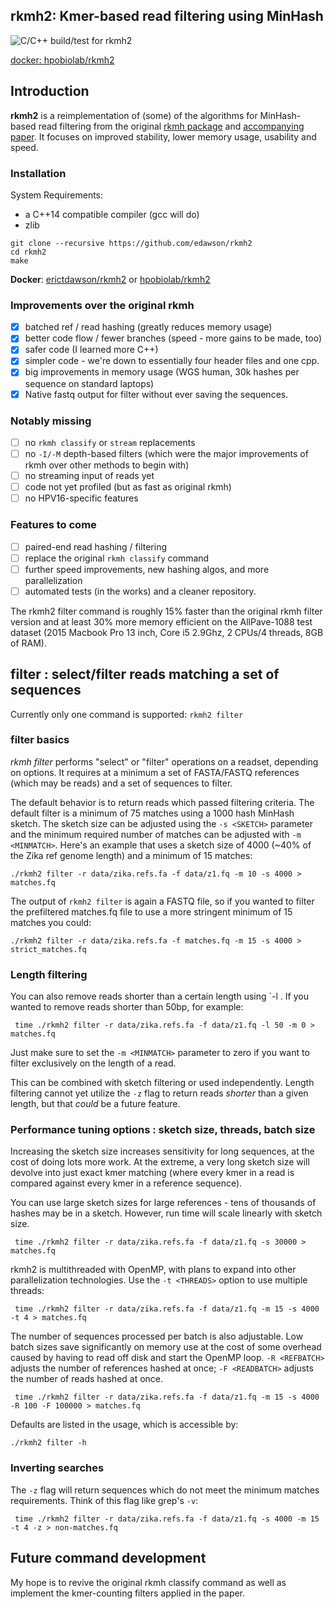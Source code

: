 rkmh2: Kmer-based read filtering using MinHash
----------------------------------------------

![C/C++ build/test for rkmh2](https://github.com/edawson/rkmh2/workflows/C/C++%20build/test%20for%20kramer/badge.svg)


[docker: hpobiolab/rkmh2](https://hub.docker.com/repository/docker/erictdawson/rkmh2)


## Introduction
**rkmh2** is a reimplementation of (some) of the algorithms for MinHash-based read filtering from the
original [rkmh package](https://github.com/edawson/rkmh) and [accompanying paper](https://doi.org/10.1186/s12859-019-2918-y). It focuses on improved stability, lower memory usage, usability and speed.

### Installation
System Requirements:
- a C++14 compatible compiler (gcc will do)
- zlib

```
git clone --recursive https://github.com/edawson/rkmh2
cd rkmh2
make
```

**Docker**: [erictdawson/rkmh2](https://hub.docker.com/repository/docker/erictdawson/rkmh2) or [hpobiolab/rkmh2](https://hub.docker.com/repository/docker/hpobiolab/rkmh2)

### Improvements over the original rkmh
- [x] batched ref / read hashing (greatly reduces memory usage)
- [x] better code flow / fewer branches (speed - more gains to be made, too)
- [x] safer code (I learned more C++)
- [x] simpler code - we're down to essentially four header files and one cpp.
- [x] big improvements in memory usage (WGS human, 30k hashes per sequence on standard laptops)
- [x] Native fastq output for filter without ever saving the sequences.

### Notably missing
- [ ] no `rkmh classify` or `stream` replacements
- [ ] no `-I/-M` depth-based filters (which were
    the major improvements of rkmh over other methods to begin with)
- [ ] no streaming input of reads yet
- [ ] code not yet profiled (but as fast as original rkmh)
- [ ] no HPV16-specific features

### Features to come
- [ ] paired-end read hashing / filtering
- [ ] replace the original `rkmh classify` command
- [ ] further speed improvements, new hashing algos, and more parallelization
- [ ] automated tests (in the works) and a cleaner repository.

The rkmh2 filter command is roughly 15% faster than the original rkmh filter version
and at least 30% more memory efficient on the AllPave-1088 test dataset
(2015 Macbook Pro 13 inch, Core i5 2.9Ghz, 2 CPUs/4 threads, 8GB of RAM).

## filter : select/filter reads matching a set of sequences
Currently only one command is supported: `rkmh2 filter`

### filter basics
*rkmh filter* performs "select" or "filter" operations on a readset, depending on options. It requires
at a minimum a set of FASTA/FASTQ references (which may be reads) and a set of sequences to filter.

The default behavior is to return reads which passed filtering criteria. The default filter is
a minimum of 75 matches using a 1000 hash MinHash sketch. The sketch size can be adjusted using the `-s <SKETCH>` 
parameter and the minimum required number of matches can be adjusted with `-m <MINMATCH>`. 
Here's an example that uses a sketch size of 4000 (~40% of the Zika ref genome length) and 
a minimum of 15 matches:
```
./rkmh2 filter -r data/zika.refs.fa -f data/z1.fq -m 10 -s 4000 > matches.fq
```

The output of `rkmh2 filter` is again a FASTQ file, so if you wanted to filter the prefiltered matches.fq file to use a more stringent minimum of
15 matches you could:
```
./rkmh2 filter -r data/zika.refs.fa -f matches.fq -m 15 -s 4000 > strict_matches.fq
```

### Length filtering
You can also remove reads shorter than a certain length using `-l <MINLENGTH>. If you wanted to remove
reads shorter than 50bp, for example:
```
 time ./rkmh2 filter -r data/zika.refs.fa -f data/z1.fq -l 50 -m 0 > matches.fq
```
Just make sure to set the `-m <MINMATCH>` parameter to zero if you want to filter exclusively
on the length of a read.

This can be combined with sketch filtering or used independently. Length filtering cannot
yet utilize the `-z` flag to return reads *shorter* than a given length, but that *could* be a future feature.

### Performance tuning options : sketch size, threads, batch size
Increasing the sketch size increases sensitivity for long sequences, at the cost of doing lots more work.
At the extreme, a very long sketch size will devolve into just exact kmer matching (where every kmer in a read is compared against
every kmer in a reference sequence).

You can use large sketch sizes for large references - tens of thousands of hashes may be in a sketch. However,
run time will scale linearly with sketch size.
```
 time ./rkmh2 filter -r data/zika.refs.fa -f data/z1.fq -s 30000 > matches.fq
```

rkmh2 is multithreaded with OpenMP, with plans to expand into other parallelization technologies. Use the `-t <THREADS>`
option to use multiple threads:
```
 time ./rkmh2 filter -r data/zika.refs.fa -f data/z1.fq -m 15 -s 4000 -t 4 > matches.fq
```

The number of sequences processed per batch is also adjustable. Low batch sizes save significantly on memory use at the cost of some overhead
caused by having to read off disk and start the OpenMP loop. `-R <REFBATCH>` adjusts the number of references hashed at once;
`-F <READBATCH>` adjusts the number of reads hashed at once.
```
 time ./rkmh2 filter -r data/zika.refs.fa -f data/z1.fq -m 15 -s 4000 -R 100 -F 100000 > matches.fq
```

Defaults are listed in the usage, which is accessible by:
```
./rkmh2 filter -h
```

### Inverting searches
The `-z` flag will return sequences which do not meet the minimum matches requirements. Think of this flag like grep's `-v`:
```
 time ./rkmh2 filter -r data/zika.refs.fa -f data/z1.fq -s 4000 -m 15 -t 4 -z > non-matches.fq
```

## Future command development
My hope is to revive the original rkmh classify command as well as implement the kmer-counting filters applied in the paper.


